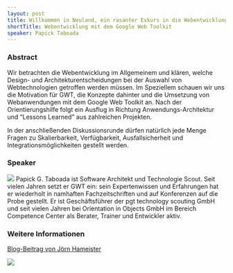 ```yaml
---
layout: post
title: Willkommen in Neuland, ein rasanter Exkurs in die Webentwicklung mit dem Google Web Toolkit
shortTitle: Webentwicklung mit dem Google Web Toolkit
speaker: Papick Taboada
---
```


### Abstract

Wir betrachten die Webentwicklung im Allgemeinem und klären, welche Design- und Architekturentscheidungen bei der Auswahl von Webtechnologien getroffen werden müssen. Im Speziellem schauen wir uns die Motivation für GWT, die Konzepte dahinter und die Umsetzung von Webanwendungen mit dem Google Web Toolkit an. Nach der Orientierungshilfe folgt ein Ausflug in Richtung Anwendungs-Architektur und “Lessons Learned” aus zahlreichen Projekten.

In der anschließenden Diskussionsrunde dürfen natürlich jede Menge Fragen zu Skalierbarkeit, Verfügbarkeit, Ausfallsicherheit und Integrationsmöglichkeiten gestellt werden.

### Speaker

<img src="/images/speaker/papick_taboada.jpg" class="speakerpic"/>
Papick G. Taboada ist Software Architekt und Technologie Scout. Seit vielen Jahren setzt er GWT ein: sein Expertenwissen und Erfahrungen hat er wiederholt in namhaften Fachzeitschriften und auf Konferenzen auf die Probe gestellt. Er ist Geschäftsführer der pgt technology scouting GmbH und seit vielen Jahren bei Orientation in Objects GmbH im Bereich Competence Center als Berater, Trainer und Entwickler aktiv.

### Weitere Informationen

[Blog-Beitrag von Jörn Hameister](http://www.hameister.org/Blog/?p=4572)

![](/images/talks/gwt.jpg)
